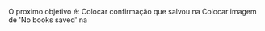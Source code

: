 O proximo objetivo é: 
    Colocar confirmação que salvou na <HomePage>
    Colocar imagem de 'No books saved' na <BooksPage>
    